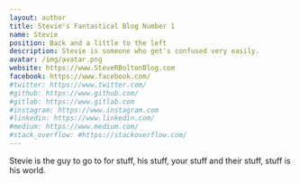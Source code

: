 ```yaml
---
layout: author
title: Stevie's Fantastical Blog Number 1
name: Stevie
position: Back and a little to the left
description: Stevie is someone who get's confused very easily.
avatar: /img/avatar.png
website: https://www.SteveRBoltonBlog.com
facebook: https://www.facebook.com/
#twitter: https://www.twitter.com/
#github: https://www.github.com/
#gitlab: https://www.gitlab.com
#instagram: https://www.instagram.com
#linkedin: https://www.linkedin.com/
#medium: https://www.medium.com/
#stack_overflow: #https://stackoverflow.com/
---
```


Stevie is the guy to go to for stuff, his stuff, your stuff and their stuff, stuff is his world.